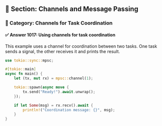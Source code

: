 ## 📘 Section: Channels and Message Passing
### 🔹 Category: Channels for Task Coordination
#### ✅ Answer 1017: Using channels for task coordination

This example uses a channel for coordination between two tasks. One task sends a signal, the other receives it and prints the result.

```rust
use tokio::sync::mpsc;

#[tokio::main]
async fn main() {
    let (tx, mut rx) = mpsc::channel(1);

    tokio::spawn(async move {
        tx.send("Ready!").await.unwrap();
    });

    if let Some(msg) = rx.recv().await {
        println!("Coordination message: {}", msg);
    }
}
```
